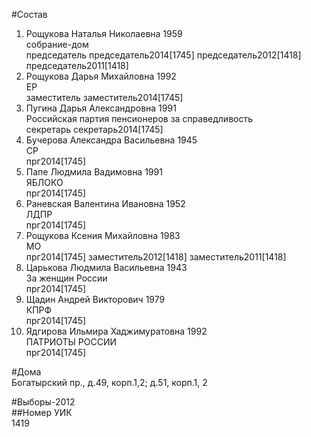 #Состав  
1. Рощукова Наталья Николаевна 1959  
    собрание-дом  
    председатель председатель2014[1745] председатель2012[1418] председатель2011[1418]  
2. Рощукова Дарья Михайловна 1992  
    ЕР  
    заместитель заместитель2014[1745]  
3. Пугина Дарья Александровна 1991  
    Российская партия пенсионеров за справедливость  
    секретарь секретарь2014[1745]  
4. Бучерова Александра Васильевна 1945  
    СР  
    прг2014[1745]  
5. Папе Людмила Вадимовна 1991  
    ЯБЛОКО  
    прг2014[1745]  
6. Раневская Валентина Ивановна 1952  
    ЛДПР  
    прг2014[1745]  
7. Рощукова Ксения Михайловна 1983  
    МО  
    прг2014[1745] заместитель2012[1418] заместитель2011[1418]  
8. Царькова Людмила Васильевна 1943  
    За женщин России  
    прг2014[1745]  
9. Щадин Андрей Викторович 1979  
    КПРФ  
    прг2014[1745]  
10. Ядгирова Ильмира Хаджимуратовна 1992  
    ПАТРИОТЫ РОССИИ  
    прг2014[1745]  
  
#Дома  
Богатырский пр., д.49, корп.1,2; д.51, корп.1, 2  
  
#Выборы-2012  
##Номер УИК  
1419  
